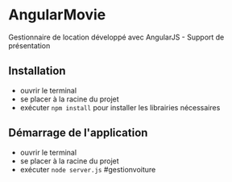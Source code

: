 AngularMovie
============

Gestionnaire de location développé avec AngularJS - Support de présentation

## Installation
* ouvrir le terminal
* se placer à la racine du projet
* exécuter <code>npm install</code> pour installer les librairies nécessaires

## Démarrage de l'application
* ouvrir le terminal
* se placer à la racine du projet
* exécuter <code>node server.js</code>
#gestionvoiture
